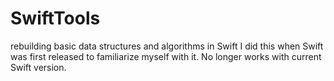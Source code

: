 SwiftTools
==========

rebuilding basic data structures and algorithms in Swift
I did this when Swift was first released to familiarize myself with it.
No longer works with current Swift version.

